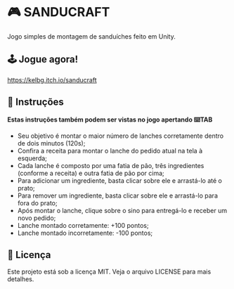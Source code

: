 # 🎮 SANDUCRAFT

Jogo simples de montagem de sanduíches feito em Unity.

## 🕹️ Jogue agora!
https://kelbg.itch.io/sanducraft

## 📄 Instruções
**Estas instruções também podem ser vistas no jogo apertando ⌨️TAB**

- Seu objetivo é montar o maior número de lanches corretamente dentro de dois minutos (120s);
- Confira a receita para montar o lanche do pedido atual na tela à esquerda;
- Cada lanche é composto por uma fatia de pão, três ingredientes (conforme a receita) e outra fatia de pão por cima;
- Para adicionar um ingrediente, basta clicar sobre ele e arrastá-lo até o prato;
- Para remover um ingrediente, basta clicar sobre ele e arrastá-lo para fora do prato;
- Após montar o lanche, clique sobre o sino para entregá-lo e receber um novo pedido;
- Lanche montado corretamente: +100 pontos;
- Lanche montado incorretamente: -100 pontos;

## 📝 Licença
Este projeto está sob a licença MIT. Veja o arquivo LICENSE para mais detalhes.

